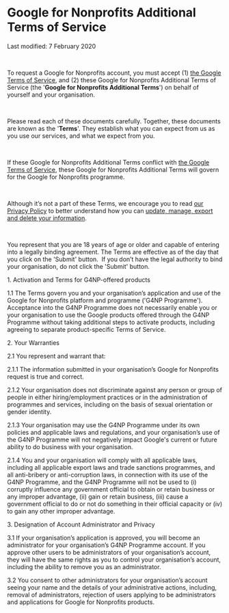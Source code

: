Google for Nonprofits Additional Terms of Service
=================================================

Last modified: 7 February 2020

 

To request a Google for Nonprofits account, you must accept (1) [the Google Terms of Service](https://policies.google.com/terms?hl=en-US), and (2) these Google for Nonprofits Additional Terms of Service (the '**Google for Nonprofits Additional Terms**') on behalf of yourself and your organisation. 

 

Please read each of these documents carefully. Together, these documents are known as the '**Terms**'. They establish what you can expect from us as you use our services, and what we expect from you.

 

If these Google for Nonprofits Additional Terms conflict with [the Google Terms of Service](https://policies.google.com/terms?hl=en-US), these Google for Nonprofits Additional Terms will govern for the Google for Nonprofits programme. 

 

Although it’s not a part of these Terms, we encourage you to read [our Privacy Policy](https://policies.google.com/privacy?hl=en-US) to better understand how you can [update, manage, export and delete your information](http://account.google.com/).

 

You represent that you are 18 years of age or older and capable of entering into a legally binding agreement. The Terms are effective as of the day that you click on the 'Submit' button.  If you don’t have the legal authority to bind your organisation, do not click the 'Submit' button.

1\. Activation and Terms for G4NP-offered products 

1.1 The Terms govern you and your organisation’s application and use of the Google for Nonprofits platform and programme ('G4NP Programme'). Acceptance into the G4NP Programme does not necessarily enable you or your organisation to use the Google products offered through the G4NP Programme without taking additional steps to activate products, including agreeing to separate product-specific Terms of Service. 

2\. Your Warranties

2.1 You represent and warrant that:

2.1.1 The information submitted in your organisation’s Google for Nonprofits request is true and correct.

2.1.2 Your organisation does not discriminate against any person or group of people in either hiring/employment practices or in the administration of programmes and services, including on the basis of sexual orientation or gender identity.

2.1.3 Your organisation may use the G4NP Programme under its own policies and applicable laws and regulations, and your organisation’s use of the G4NP Programme will not negatively impact Google's current or future ability to do business with your organisation.

2.1.4 You and your organisation will comply with all applicable laws, including all applicable export laws and trade sanctions programmes, and all anti-bribery or anti-corruption laws, in connection with its use of the G4NP Programme, and the G4NP Programme will not be used to (i) corruptly influence any government official to obtain or retain business or any improper advantage, (ii) gain or retain business, (iii) cause a government official to do or not do something in their official capacity or (iv) to gain any other improper advantage. 

3\. Designation of Account Administrator and Privacy

3.1 If your organisation’s application is approved, you will become an administrator for your organisation’s G4NP Programme account. If you approve other users to be administrators of your organisation’s account, they will have the same rights as you to control your organisation’s account, including the ability to remove you as an administrator.

3.2 You consent to other administrators for your organisation’s account seeing your name and the details of your administrative actions, including, removal of administrators, rejection of users applying to be administrators and applications for Google for Nonprofits products.